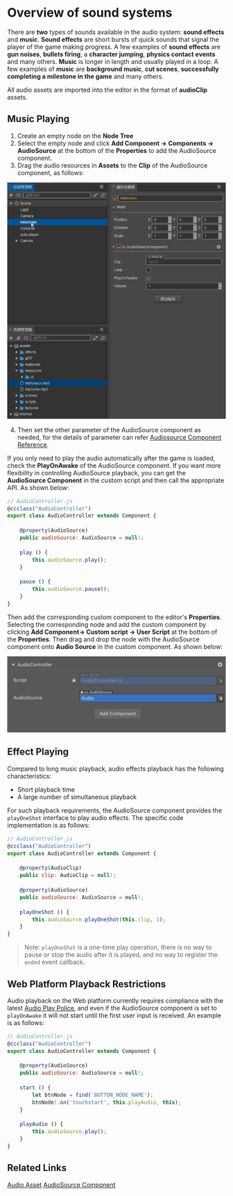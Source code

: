 # Overview of sound systems

There are __two__ types of sounds available in the audio system: __sound effects__ and __music__. __Sound effects__ are short bursts of quick sounds that signal the player of the game making progress. A few examples of __sound effects__ are __gun noises__, __bullets firing__, a __character jumping__, __physics contact events__ and many others. __Music__ is longer in length and usually played in a loop. A few examples of __music__ are __background music__, __cut scenes__, __successfully completing a milestone in the game__ and many others.

All audio assets are imported into the editor in the format of __audioClip__ assets.

## Music Playing

1. Create an empty node on the __Node Tree__
2. Select the empty node and click __Add Component -> Components -> AudioSource__ at the bottom of the __Properties__ to add the AudioSource component.
3. Drag the audio resources in __Assets__ to the __Clip__ of the AudioSource component, as follows:

![](audio/audiocilp.gif)

4. Then set the other parameter of the AudioSource component as needed, for the details of parameter can refer [Audiosource Component Reference](./audiosource.md).

If you only need to play the audio automatically after the game is loaded, check the __PlayOnAwake__ of the AudioSource component. If you want more flexibility in controlling AudioSource playback, you can get the __AudioSource Component__ in the custom script and then call the appropriate API. As shown below:

```javascript
// AudioController.js
@ccclass("AudioController")
export class AudioController extends Component { 
    
    @property(AudioSource)
    public audioSource: AudioSource = null!;

    play () {
        this.audioSource.play();
    }

    pause () {
        this.audioSource.pause();
    }
}
```

Then add the corresponding custom component to the editor's __Properties__. Selecting the corresponding node and add the custom component by clicking __Add Component-> Custom script -> User Script__ at the bottom of the __Properties__. Then drag and drop the node with the AudioSource component onto __Audio Source__ in the custom component. As shown below:

![](audio/audiocontroller.png)

## Effect Playing
Compared to long music playback, audio effects playback has the following characteristics:
- Short playback time
- A large number of simultaneous playback

For such playback requirements, the AudioSource component provides the `playOneShot` interface to play audio effects. The specific code implementation is as follows:

```javascript
// AudioController.js
@ccclass("AudioController")
export class AudioController extends Component {     

    @property(AudioClip)
    public clip: AudioClip = null!;   

    @property(AudioSource)
    public audioSource: AudioSource = null!;

    playOneShot () {
        this.audioSource.playOneShot(this.clip, 1);
    }
}
```

> Note: `playOneShot` is a one-time play operation, there is no way to pause or stop the audio after it is played, and no way to register the `ended` event callback.

## Web Platform Playback Restrictions
Audio playback on the Web platform currently requires compliance with the latest [Audio Play Police](https://www.chromium.org/audio-video/autoplay), and even if the AudioSource component is set to `playOnAwake` it will not start until the first user input is received. An example is as follows:

```javascript
// AudioController.js
@ccclass("AudioController")
export class AudioController extends Component {      

    @property(AudioSource)
    public audioSource: AudioSource = null!;

    start () {
        let btnNode = find('BUTTON_NODE_NAME');
        btnNode!.on('touchstart', this.playAudio, this);
    }
    
    playAudio () {
        this.audioSource.play();
    }
}
```

## Related Links
[Audio Asset](../asset/audio.md)
[AudioSource Component](./audiosource.md)
